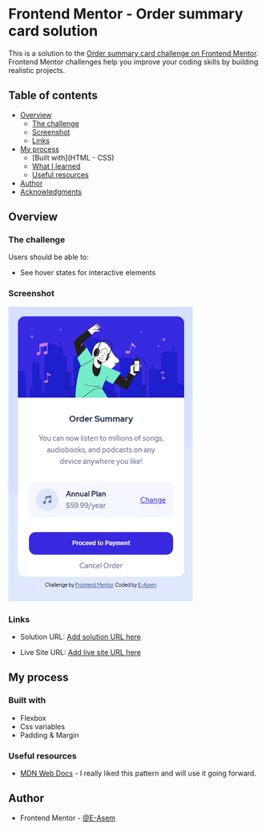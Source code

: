﻿# Frontend Mentor - Order summary card solution

This is a solution to the [Order summary card challenge on Frontend Mentor](https://www.frontendmentor.io/challenges/order-summary-component-QlPmajDUj). Frontend Mentor challenges help you improve your coding skills by building realistic projects.

## Table of contents

- [Overview](#overview)
  - [The challenge](#the-challenge)
  - [Screenshot](#screenshot)
  - [Links](#links)
- [My process](#my-process)
  - [Built with](HTML - CSS)
  - [What I learned](#what-i-learned)
  - [Useful resources](#useful-resources)
- [Author](#author)
- [Acknowledgments](#acknowledgments)

## Overview

### The challenge

Users should be able to:

- See hover states for interactive elements

### Screenshot

![Screenshot](./screen-shot.png)

### Links

- Solution URL: [Add solution URL here](https://your-solution-url.com)

- Live Site URL: [Add live site URL here](https://your-live-site-url.com)

## My process

### Built with

- Flexbox
- Css variables
- Padding & Margin

### Useful resources

- [MDN Web Docs](https://developer.mozilla.org) - I really liked this pattern and will use it going forward.

## Author

- Frontend Mentor - [@E-Asem](https://www.frontendmentor.io/profile/E-Asem)

